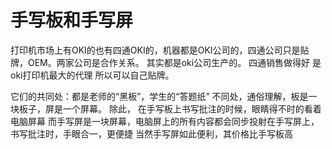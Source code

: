 # 手写板和手写屏

打印机市场上有OKI的也有四通OKI的，机器都是OKI公司的，四通公司只是贴牌，OEM。两家公司是合作关系。
其实都是oki公司生产的。 四通销售做得好 是oki打印机最大的代理 所以可以自己贴牌。

它们的共同处：都是老师的“黑板”，学生的“答题纸”
不同处，通俗理解，板是一块板子，屏是一个屏幕。
除此，
在手写板上书写批注的时候，眼睛得不时的看着电脑屏幕
而手写屏是一块屏幕，电脑屏上的所有内容都会同步投射在手写屏上，书写批注时，手眼合一，更便捷
当然手写屏如此便利，其价格比手写板高

